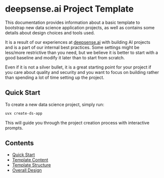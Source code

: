 # deepsense.ai Project Template

This documentation provides information about a basic template to bootstrap new data science application projects, as well as contains some details about design choices and tools used.

It is a result of our experiences at [deepsense.ai](https://deepsense.ai/) with building AI projects and is a part of our internal best practices.
Some settings might be less/more restrictive than you need, but we believe it is better to start with a good baseline and modify it later than to start from scratch.

Even if it is not a silver bullet, it is a great starting point for your project if you care about quality and security and you want to focus on building rather than spending a lot of time setting up the project.

## Quick Start

To create a new data science project, simply run:

```bash
uvx create-ds-app
```

This will guide you through the project creation process with interactive prompts.

## Contents

- [Quick Start](quickstart.md)
- [Template Content](template_content.md)
- [Template Structure](template_structure.md)
- [Overall Design](overall_design.md)